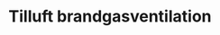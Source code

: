 ---
title: 'Tilluft brandgasventilation'
symbol_image: 'symbols/insats/41.svg'
weight: 41
card: true
card_color: 'bg-symbol-red'
---